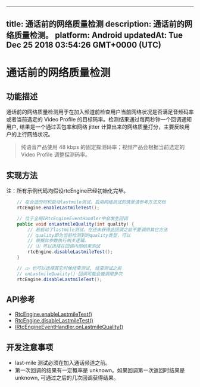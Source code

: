 
---
title: 通话前的网络质量检测
description: 通话前的网络质量检测。
platform: Android
updatedAt: Tue Dec 25 2018 03:54:26 GMT+0000 (UTC)
---
# 通话前的网络质量检测
## 功能描述

通话前的网络质量检测用于在加入频道前检查用户当前网络状况是否满足音频码率或者当前选定的 Video Profile 的目标码率。检测结果通过每两秒钟一个回调通知用户, 结果是一个通过丢包率和网络 jitter 计算出来的网络质量打分，主要反映用户的上行网络状况。

> 纯语音产品使用 48 kbps 的固定探测码率；视频产品会根据当前选定的 Video Profile 调整探测码率。

## 实现方法

注：所有示例代码均假设rtcEngine已经初始化完毕。

```Java
	// 在合适的时机启动lastmile测试，启用网络测试的情景请参考方法文档
	rtcEngine.enableLastmileTest();

	// 位于全局IRtcEngineEventHandler中会发生回调
	public void onLastmileQuality(int quality) {
		// 若启动了lastmile测试，在还未获得此回调之前不要调用其它方法
 		// quality即为当前检测到的quality类型，可以
		// 根据此参数执行相关逻辑。
		// ⑴ 可以选择在回调内部结束测试
		rtcEngine.disableLastmileTest();
	}

	// ⑵ 也可以选择其它时候结束测试, 结束测试之前
	// onLastmileQuality() 回调可能会被调用多次
	rtcEngine.disableLastmileTest();
```

## API参考

- [RtcEngine.enableLastmileTest()](https://docs.agora.io/cn/Video/API%20Reference/java/classio_1_1agora_1_1rtc_1_1_rtc_engine.html#a35d045b585649ca89377ed82e9cf0662)
- [RtcEngine.disableLastmileTest()](https://docs.agora.io/cn/Video/API%20Reference/java/classio_1_1agora_1_1rtc_1_1_rtc_engine.html#a35d045b585649ca89377ed82e9cf0662)
- [IRtcEngineEventHandler.onLastmileQuality()](https://docs.agora.io/cn/Video/API%20Reference/java/classio_1_1agora_1_1rtc_1_1_i_rtc_engine_event_handler.html#a2887941e3c105c21309bd2643372e7f5)

## 开发注意事项

- last-mile 测试必须在加入通话频道之前。
- 第一次回调的结果有一定概率是 unknown。如果回调第一次返回时结果是 unknown, 可通过之后的几次回调获得结果。
